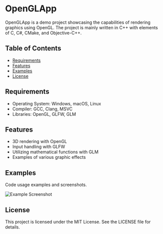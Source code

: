# OpenGLApp

OpenGLApp is a demo project showcasing the capabilities of rendering graphics using OpenGL. The project is mainly written in C++ with elements of C, C#, CMake, and Objective-C++.

## Table of Contents
- [Requirements](#requirements)
- [Features](#features)
- [Examples](#examples)
- [License](#license)

## Requirements

- Operating System: Windows, macOS, Linux
- Compiler: GCC, Clang, MSVC
- Libraries: OpenGL, GLFW, GLM

## Features

- 3D rendering with OpenGL
- Input handling with GLFW
- Utilizing mathematical functions with GLM
- Examples of various graphic effects

## Examples

Code usage examples and screenshots.

![Example Screenshot](./screenshots/example.png)

## License

This project is licensed under the MIT License. See the LICENSE file for details.
